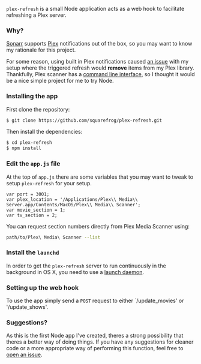 `plex-refresh` is a small Node application acts as a web hook to facilitate refreshing a Plex server.

### Why?

[Sonarr](https://github.com/Sonarr/Sonarr) supports [Plex](http://plex.tv) notifications out of the box, so you may want to know my rationale for this project.

For some reason, using built in Plex notifications caused [an issue](https://github.com/Sonarr/Sonarr/issues/1093) with my setup where the triggered refresh would __remove__ items from my Plex library. Thankfully, Plex scanner has a [command line interface](https://support.plex.tv/hc/en-us/articles/201242707-Plex-Media-Scanner-via-Command-Line), so I thought it would be a nice simple project for me to try Node.

### Installing the app

First clone the repository:

```bash
$ git clone https://github.com/squarefrog/plex-refresh.git
```

Then install the dependencies:

```bash
$ cd plex-refresh
$ npm install
```

### Edit the `app.js` file

At the top of `app.js` there are some variables that you may want to tweak to setup `plex-refresh` for your setup.

```node
var port = 3001;
var plex_location = '/Applications/Plex\\ Media\\ Server.app/Contents/MacOS/Plex\\ Media\\ Scanner';
var movie_section = 1;
var tv_section = 2;
```

You can request section numbers directly from Plex Media Scanner using:

```bash
path/to/Plex\ Media\ Scanner --list
```

### Install the `launchd`

In order to get the `plex-refresh` server to run continuously in the background in OS X, you need to use a [launch daemon](http://launchd.info/).

### Setting up the web hook

To use the app simply send a `POST` request to either `/update_movies' or '/update_shows'.

### Suggestions?

As this is the first Node app I've created, theres a strong possibility that theres a better way of doing things. If you have any suggestions for cleaner code or a more appropriate way of performing this function, feel free to [open an issue](https://github.com/squarefrog/plex-refresh/issues/new).

